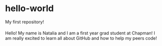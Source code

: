 # hello-world
My first repository!
####

Hello!
My name is Natalia and I am a first year grad student at Chapman!  I am really excited to learn all about GitHub and how to help my peers code!
